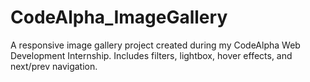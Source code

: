 # CodeAlpha_ImageGallery
A responsive image gallery project created during my CodeAlpha Web Development Internship. Includes filters, lightbox, hover effects, and next/prev navigation.
